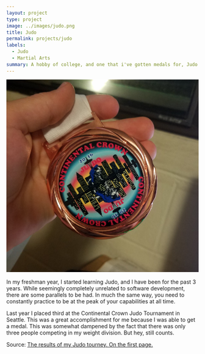 ```yaml
---
layout: project
type: project
image: ../images/judo.png
title: Judo
permalink: projects/judo
labels:
  - Judo
  - Martial Arts
summary: A hobby of college, and one that i've gotten medals for, Judo
---
```

 
   <img class="ui image" src="../images/medal.jpg">
 
In my freshman year, I started learning Judo, and I have been for the past 3 years. While seemingly completely unrelated to software development, there are some parallels to be had. In much the same way, you need to constantly practice to be at the peak of your capabilities at all time. 

Last year I placed third at the Continental Crown Judo Tournament in Seattle. This was a great accomplishment for me because I was able to get a medal. This was somewhat dampened by the fact that there was only three people competing in my weight division. But hey, still counts.

Source: <a href="https://docs.google.com/viewer?a=v&pid=sites&srcid=ZGVmYXVsdGRvbWFpbnxjb250aW5lbnRhbGNyb3dufGd4OjIxZjM5YWQ4OTczOTYwMzA"><i class="large github icon "></i>The results of my Judo tourney. On the first page.</a>

